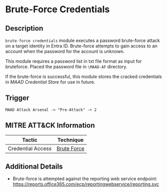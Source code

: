 # Brute-Force Credentials

## Description
`brute-force credentials` module executes a password brute-force attack on a target identity in Entra ID. Brute-force attempts to gain access to an account when the password for the account is unknown. 

This module requires a password list in txt file format as input for bruteforce. Placed the password file in `\MAAD-AF` directory.

If the brute-force is successful, this module stores the cracked credentials in *MAAD Credential Store* for use in future.

## Trigger
```
MAAD Attack Arsenal -> "Pre-Attack" -> 2
```

## MITRE ATT&CK Information

| Tactic         | Technique                                                                                                                                                                                                                                     |
| -------------- | --------------------------------------------------------------------------------------------------------------------------------------------------------------------------------------------------------------------------------------------- |
| Credential Access | [Brute Force](https://attack.mitre.org/techniques/T1110/)|

## Additional Details

* Brute-force is attempted against the reporting web service endpoint: https://reports.office365.com/ecp/reportingwebservice/reporting.svc
